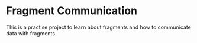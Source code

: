 # Fragment Communication

This is a practise project to learn about fragments and how to communicate data with fragments.